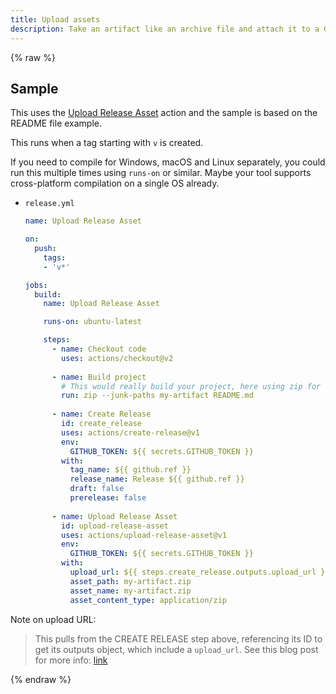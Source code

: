 ```yaml
---
title: Upload assets
description: Take an artifact like an archive file and attach it to a GitHub release
---
```


{% raw %}


## Sample

This uses the [Upload Release Asset](https://github.com/actions/upload-release-asset) action and the sample is based on the README file example.

This runs when a tag starting with `v` is created.

If you need to compile for Windows, macOS and Linux separately, you could run this multiple times using `runs-on` or similar. Maybe your tool supports cross-platform compilation on a single OS already.

- `release.yml`
    ```yaml
    name: Upload Release Asset
    
    on:
      push:
        tags:
        - 'v*'

    jobs:
      build:
        name: Upload Release Asset

        runs-on: ubuntu-latest

        steps:
          - name: Checkout code
            uses: actions/checkout@v2
            
          - name: Build project
            # This would really build your project, here using zip for an example artifact.
            run: zip --junk-paths my-artifact README.md
              
          - name: Create Release
            id: create_release
            uses: actions/create-release@v1
            env:
              GITHUB_TOKEN: ${{ secrets.GITHUB_TOKEN }}
            with:
              tag_name: ${{ github.ref }}
              release_name: Release ${{ github.ref }}
              draft: false
              prerelease: false
              
          - name: Upload Release Asset
            id: upload-release-asset 
            uses: actions/upload-release-asset@v1
            env:
              GITHUB_TOKEN: ${{ secrets.GITHUB_TOKEN }}
            with:
              upload_url: ${{ steps.create_release.outputs.upload_url }}
              asset_path: my-artifact.zip
              asset_name: my-artifact.zip
              asset_content_type: application/zip
    ```

Note on upload URL:

> This pulls from the CREATE RELEASE step above, referencing its ID to get its outputs object, which include a `upload_url`. See this blog post for more info: [link](https://jasonet.co/posts/new-features-of-github-actions/#passing-data-to-future-steps )

{% endraw %}
